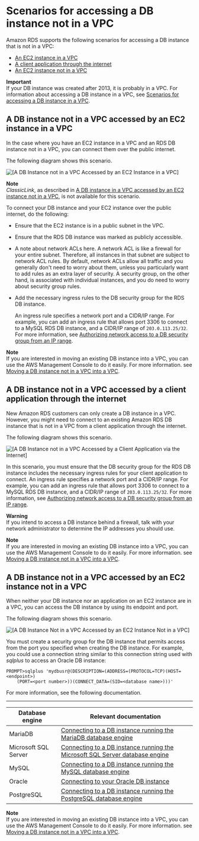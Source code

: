 # Scenarios for accessing a DB instance not in a VPC<a name="USER_VPC.Scenarios.NotInVPC"></a>

Amazon RDS supports the following scenarios for accessing a DB instance that is not in a VPC:
+ [An EC2 instance in a VPC](USER_VPC.Scenarios.md#USER_VPC.Scenario1)
+ [A client application through the internet](#USER_VPC.Scenario6)
+ [An EC2 instance not in a VPC](#USER_VPC.Scenario7)

**Important**  
If your DB instance was created after 2013, it is probably in a VPC\. For information about accessing a DB instance in a VPC, see [Scenarios for accessing a DB instance in a VPC](USER_VPC.Scenarios.md)\.

## A DB instance not in a VPC accessed by an EC2 instance in a VPC<a name="USER_VPC.Scenario5"></a>

In the case where you have an EC2 instance in a VPC and an RDS DB instance not in a VPC, you can connect them over the public internet\. 

The following diagram shows this scenario\. 

![\[A DB Instance not in a VPC Accessed by an EC2 Instance in a VPC\]](http://docs.aws.amazon.com/AmazonRDS/latest/UserGuide/images/legacyRDS2EC2VPC.png)

**Note**  
*ClassicLink*, as described in [A DB instance in a VPC accessed by an EC2 instance not in a VPC](USER_VPC.Scenarios.md#USER_VPC.ClassicLink), is not available for this scenario\. 

To connect your DB instance and your EC2 instance over the public internet, do the following:
+ Ensure that the EC2 instance is in a public subnet in the VPC\.
+ Ensure that the RDS DB instance was marked as publicly accessible\.
+ A note about network ACLs here\. A network ACL is like a firewall for your entire subnet\. Therefore, all instances in that subnet are subject to network ACL rules\. By default, network ACLs allow all traffic and you generally don't need to worry about them, unless you particularly want to add rules as an extra layer of security\. A security group, on the other hand, is associated with individual instances, and you do need to worry about security group rules\.
+ Add the necessary ingress rules to the DB security group for the RDS DB instance\.

  An ingress rule specifies a network port and a CIDR/IP range\. For example, you can add an ingress rule that allows port 3306 to connect to a MySQL RDS DB instance, and a CIDR/IP range of `203.0.113.25/32`\. For more information, see [Authorizing network access to a DB security group from an IP range](USER_WorkingWithSecurityGroups.md#USER_WorkingWithSecurityGroups.Authorizing)\.

**Note**  
If you are interested in moving an existing DB instance into a VPC, you can use the AWS Management Console to do it easily\. For more information\. see [Moving a DB instance not in a VPC into a VPC](USER_VPC.Non-VPC2VPC.md)\. 

## A DB instance not in a VPC accessed by a client application through the internet<a name="USER_VPC.Scenario6"></a>

New Amazon RDS customers can only create a DB instance in a VPC\. However, you might need to connect to an existing Amazon RDS DB instance that is not in a VPC from a client application through the internet\. 

The following diagram shows this scenario\. 

![\[A DB Instance not in a VPC Accessed by a Client Application via the Internet\]](http://docs.aws.amazon.com/AmazonRDS/latest/UserGuide/images/legacyRDS2client.png)

In this scenario, you must ensure that the DB security group for the RDS DB instance includes the necessary ingress rules for your client application to connect\. An ingress rule specifies a network port and a CIDR/IP range\. For example, you can add an ingress rule that allows port 3306 to connect to a MySQL RDS DB instance, and a CIDR/IP range of `203.0.113.25/32`\. For more information, see [Authorizing network access to a DB security group from an IP range](USER_WorkingWithSecurityGroups.md#USER_WorkingWithSecurityGroups.Authorizing)\.

**Warning**  
If you intend to access a DB instance behind a firewall, talk with your network administrator to determine the IP addresses you should use\.

**Note**  
If you are interested in moving an existing DB instance into a VPC, you can use the AWS Management Console to do it easily\. For more information\. see [Moving a DB instance not in a VPC into a VPC](USER_VPC.Non-VPC2VPC.md)\. 

## A DB instance not in a VPC accessed by an EC2 instance not in a VPC<a name="USER_VPC.Scenario7"></a>

When neither your DB instance nor an application on an EC2 instance are in a VPC, you can access the DB instance by using its endpoint and port\. 

The following diagram shows this scenario\. 

![\[A DB Instance Not in a VPC Accessed by an EC2 Instance Not in a VPC\]](http://docs.aws.amazon.com/AmazonRDS/latest/UserGuide/images/legacyRDS2legacyec2.png)

You must create a security group for the DB instance that permits access from the port you specified when creating the DB instance\. For example, you could use a connection string similar to this connection string used with *sqlplus* to access an Oracle DB instance:

```
PROMPT>sqlplus 'mydbusr@(DESCRIPTION=(ADDRESS=(PROTOCOL=TCP)(HOST=<endpoint>)
    (PORT=<port number>))(CONNECT_DATA=(SID=<database name>)))'
```

For more information, see the following documentation\. 


****  

| Database engine | Relevant documentation | 
| --- | --- | 
| MariaDB | [Connecting to a DB instance running the MariaDB database engine](USER_ConnectToMariaDBInstance.md) | 
| Microsoft SQL Server | [Connecting to a DB instance running the Microsoft SQL Server database engine](USER_ConnectToMicrosoftSQLServerInstance.md) | 
| MySQL | [Connecting to a DB instance running the MySQL database engine](USER_ConnectToInstance.md) | 
| Oracle | [Connecting to your Oracle DB instance](USER_ConnectToOracleInstance.md) | 
| PostgreSQL | [Connecting to a DB instance running the PostgreSQL database engine](USER_ConnectToPostgreSQLInstance.md) | 

**Note**  
If you are interested in moving an existing DB instance into a VPC, you can use the AWS Management Console to do it easily\. For more information\. see [Moving a DB instance not in a VPC into a VPC](USER_VPC.Non-VPC2VPC.md)\. 